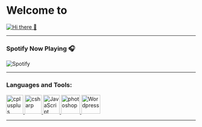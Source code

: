 
# Welcome to 
[![Hi there 👋](https://i.imgur.com/xuXD8R2.png)](https://github.com/Ricozyx/#)
<hr>

### Spotify Now Playing 🎧
![Spotify](https://novatorem.ricozyx.vercel.app/api/spotify)
<hr>

### Languages and Tools:
<p align="left"> <a href="https://www.w3schools.com/cpp/" target="_blank"> <img src="https://upload.wikimedia.org/wikipedia/commons/thumb/1/18/ISO_C%2B%2B_Logo.svg/1200px-ISO_C%2B%2B_Logo.svg.png" alt="cplusplus" width="45" height="50"/> </a> <a href="https://www.w3schools.com/cs/" target="_blank"> <img src="https://seeklogo.com/images/C/c-sharp-c-logo-02F17714BA-seeklogo.com.png" alt="csharp" width="45" height="50"/> </a> <a href="https://www.w3schools.com/js/" target="_blank"> <img src="https://b.kisscc0.com/20180815/zlq/kisscc0-computer-icons-logo-brand-javascript-angle-js-5b741783856f77.0690615715343348515466.png" alt="JavaScript" width="44" height="50"/> </a> <a href="https://www.photoshop.com/en" target="_blank"> <img src="https://cdn.iconscout.com/icon/free/png-256/adobe-photoshop-2522533-2132721.png" alt="photoshop" width="50" height="50"/> </a> <a href="https://wordpress.com/" target="_blank"> <img src="https://upload.wikimedia.org/wikipedia/commons/9/93/Wordpress_Blue_logo.png" alt="Wordpress" width="50" height="50"/> </a></p>


<hr>
